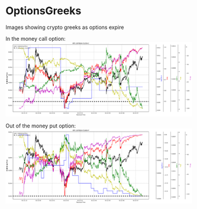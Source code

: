 # OptionsGreeks
Images showing crypto greeks as options expire


In the money call option:  
![In the money call option ](https://raw.githubusercontent.com/alexlukekoval/OptionsGreeks/main/in_money_call2.png)



Out of the money put option:  
![Out of money put ](https://raw.githubusercontent.com/alexlukekoval/OptionsGreeks/main/out_of_money_put2.png)
